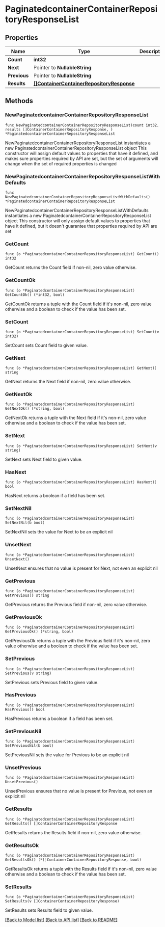 # PaginatedcontainerContainerRepositoryResponseList

## Properties

Name | Type | Description | Notes
------------ | ------------- | ------------- | -------------
**Count** | **int32** |  | 
**Next** | Pointer to **NullableString** |  | [optional] 
**Previous** | Pointer to **NullableString** |  | [optional] 
**Results** | [**[]ContainerContainerRepositoryResponse**](ContainerContainerRepositoryResponse.md) |  | 

## Methods

### NewPaginatedcontainerContainerRepositoryResponseList

`func NewPaginatedcontainerContainerRepositoryResponseList(count int32, results []ContainerContainerRepositoryResponse, ) *PaginatedcontainerContainerRepositoryResponseList`

NewPaginatedcontainerContainerRepositoryResponseList instantiates a new PaginatedcontainerContainerRepositoryResponseList object
This constructor will assign default values to properties that have it defined,
and makes sure properties required by API are set, but the set of arguments
will change when the set of required properties is changed

### NewPaginatedcontainerContainerRepositoryResponseListWithDefaults

`func NewPaginatedcontainerContainerRepositoryResponseListWithDefaults() *PaginatedcontainerContainerRepositoryResponseList`

NewPaginatedcontainerContainerRepositoryResponseListWithDefaults instantiates a new PaginatedcontainerContainerRepositoryResponseList object
This constructor will only assign default values to properties that have it defined,
but it doesn't guarantee that properties required by API are set

### GetCount

`func (o *PaginatedcontainerContainerRepositoryResponseList) GetCount() int32`

GetCount returns the Count field if non-nil, zero value otherwise.

### GetCountOk

`func (o *PaginatedcontainerContainerRepositoryResponseList) GetCountOk() (*int32, bool)`

GetCountOk returns a tuple with the Count field if it's non-nil, zero value otherwise
and a boolean to check if the value has been set.

### SetCount

`func (o *PaginatedcontainerContainerRepositoryResponseList) SetCount(v int32)`

SetCount sets Count field to given value.


### GetNext

`func (o *PaginatedcontainerContainerRepositoryResponseList) GetNext() string`

GetNext returns the Next field if non-nil, zero value otherwise.

### GetNextOk

`func (o *PaginatedcontainerContainerRepositoryResponseList) GetNextOk() (*string, bool)`

GetNextOk returns a tuple with the Next field if it's non-nil, zero value otherwise
and a boolean to check if the value has been set.

### SetNext

`func (o *PaginatedcontainerContainerRepositoryResponseList) SetNext(v string)`

SetNext sets Next field to given value.

### HasNext

`func (o *PaginatedcontainerContainerRepositoryResponseList) HasNext() bool`

HasNext returns a boolean if a field has been set.

### SetNextNil

`func (o *PaginatedcontainerContainerRepositoryResponseList) SetNextNil(b bool)`

 SetNextNil sets the value for Next to be an explicit nil

### UnsetNext
`func (o *PaginatedcontainerContainerRepositoryResponseList) UnsetNext()`

UnsetNext ensures that no value is present for Next, not even an explicit nil
### GetPrevious

`func (o *PaginatedcontainerContainerRepositoryResponseList) GetPrevious() string`

GetPrevious returns the Previous field if non-nil, zero value otherwise.

### GetPreviousOk

`func (o *PaginatedcontainerContainerRepositoryResponseList) GetPreviousOk() (*string, bool)`

GetPreviousOk returns a tuple with the Previous field if it's non-nil, zero value otherwise
and a boolean to check if the value has been set.

### SetPrevious

`func (o *PaginatedcontainerContainerRepositoryResponseList) SetPrevious(v string)`

SetPrevious sets Previous field to given value.

### HasPrevious

`func (o *PaginatedcontainerContainerRepositoryResponseList) HasPrevious() bool`

HasPrevious returns a boolean if a field has been set.

### SetPreviousNil

`func (o *PaginatedcontainerContainerRepositoryResponseList) SetPreviousNil(b bool)`

 SetPreviousNil sets the value for Previous to be an explicit nil

### UnsetPrevious
`func (o *PaginatedcontainerContainerRepositoryResponseList) UnsetPrevious()`

UnsetPrevious ensures that no value is present for Previous, not even an explicit nil
### GetResults

`func (o *PaginatedcontainerContainerRepositoryResponseList) GetResults() []ContainerContainerRepositoryResponse`

GetResults returns the Results field if non-nil, zero value otherwise.

### GetResultsOk

`func (o *PaginatedcontainerContainerRepositoryResponseList) GetResultsOk() (*[]ContainerContainerRepositoryResponse, bool)`

GetResultsOk returns a tuple with the Results field if it's non-nil, zero value otherwise
and a boolean to check if the value has been set.

### SetResults

`func (o *PaginatedcontainerContainerRepositoryResponseList) SetResults(v []ContainerContainerRepositoryResponse)`

SetResults sets Results field to given value.



[[Back to Model list]](../README.md#documentation-for-models) [[Back to API list]](../README.md#documentation-for-api-endpoints) [[Back to README]](../README.md)



